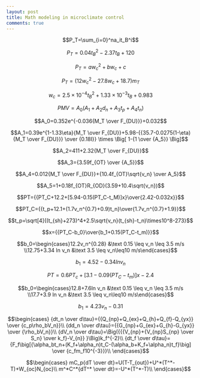 ```yaml
---
layout: post
title: Math modeling in microclimate control
comments: true
---
```


$$P_T=\sum_{i=0}^na_it_B^i$$

$$P_T=0.04t_B^2-2.37t_B+120$$

$$P_T=aw_c^2+bw_c+c$$

$$P_T=(12w_c^2-27.8w_c+18.7)m_T$$

$$w_c=2.5 \times 10^{-4} t_B^2+1.33 \times 10^{-3}t_B+0.983$$

$$PMV=A_0(A_1+A_2d_n+A_3t_p+A_4t_n)$$

$$A_0=0.352e^{-0.036{M_T \over F_{DU}}}+0.032$$

$$A_1=0.39e^{1-1.33\eta}{M_T \over F_{DU}}+5.98-{{35.7-0.0275(1-\eta){M_T \over F_{DU}}} \over {0.18I}} \times \Big[ 1-{1 \over {A_5}} \Big]$$

$$A_2=411+2.32{M_T \over F_{DU}}$$

$$A_3={3.59f_{OT} \over {A_5}}$$

$$A_4=0.012{M_T \over F_{DU}}+{10.4f_{OT}\sqrt{v_n} \over A_5}$$

$$A_5=1+0.18f_{OT}R_{OD}(3.59+10.4\sqrt{v_n})$$

$$PT={{PT_C+12.2+[5.94-0.15(PT_C-t_M)]x}\over{2.42-0.032x}}$$

$$PT_C={{t_p+12.1+(1.7v_n^{0.7}+0.9)t_n}\over{1.7v_n^{0.7}+1.9}}$$

$$t_p=\sqrt[4]{(t_{sh}+273)^4+2.5\sqrt{v_n}(t_{sh}-t_n)\times10^8-273}$$

$$x={{PT_C-b_0}\over{b_1+0.15(PT_C-t_m)}}$$

$$b_0=\begin{cases}12.2v_n^{0.28} &\text 0.15 \leq v_n \leq 3.5 m/s \\12.75+3.34 ln v_n &\text 3.5 \leq v_n\leq10 m/s\end{cases}$$

$$b_1=4.52-0.34ln v_n$$

$$PT=0.6PT_c+[3.1-0.09(PT_C-t_m)]x-2.4$$

$$b_0=\begin{cases}12.8+7.6ln v_n &\text 0.15 \leq v_n \leq 3.5 m/s \\17.7+3.9 ln v_n &\text 3.5 \leq v_n\leq10 m/s\end{cases}$$

$$b_1=4.23v_n-0.31$$

$$\begin{cases}
{dt_n \over d\tau}={{Q_{np}+Q_{ex}+Q_{h}+Q_{f}-Q_{yx}} \over {c_p\rho_bV_n}}\\
{dd_n \over d\tau}={{G_{np}+G_{ex}+G_{h}-G_{yx}} \over {\rho_bV_n}}\\
{dV_n \over d\tau}=\Big({{{V_{np}+{V_{np}S_{np} \over S_n} \over k_f}-V_{n}} }\Big)k_f^{-2}\\
{dt_f \over d\tau}={F_f\big[{\alpha_bt_n+(K_f+\alpha_n)t_C-(\alpha_b+K_f+\alpha_n)t_f}\big] \over {c_fm_f10^{-3}}}\\
\end{cases}$$

$$\begin{cases}
mC_p{dT \over dt}=U(T-T_{out})+U^*(T^*-T)+W_{oc}N_{oc}\\
m^*C^*{dT^* \over dt}=-U^*(T^*-T)\\
\end{cases}$$